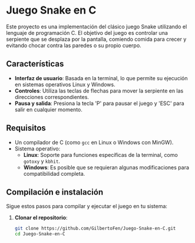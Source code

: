 # Juego Snake en C

Este proyecto es una implementación del clásico juego Snake utilizando el lenguaje de programación C. El objetivo del juego es controlar una serpiente que se desplaza por la pantalla, comiendo comida para crecer y evitando chocar contra las paredes o su propio cuerpo.

## Características

- **Interfaz de usuario**: Basada en la terminal, lo que permite su ejecución en sistemas operativos Linux y Windows.
- **Controles**: Utiliza las teclas de flechas para mover la serpiente en las direcciones correspondientes.
- **Pausa y salida**: Presiona la tecla 'P' para pausar el juego y 'ESC' para salir en cualquier momento.

## Requisitos

- Un compilador de C (como `gcc` en Linux o Windows con MinGW).
- Sistema operativo:
  - **Linux**: Soporte para funciones específicas de la terminal, como `gotoxy` y `kbhit`.
  - **Windows**: Es posible que se requieran algunas modificaciones para compatibilidad completa.

## Compilación e instalación

Sigue estos pasos para compilar y ejecutar el juego en tu sistema:

1. **Clonar el repositorio**:

   ```bash
   git clone https://github.com/GilbertoFen/Juego-Snake-en-C.git
   cd Juego-Snake-en-C
